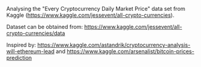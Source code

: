 Analysing the "Every Cryptocurrency Daily Market Price" data set from Kaggle (https://www.kaggle.com/jessevent/all-crypto-currencies).

Dataset can be obtained from: https://www.kaggle.com/jessevent/all-crypto-currencies/data

Inspired by: https://www.kaggle.com/astandrik/cryptocurrency-analysis-will-ethereum-lead and https://www.kaggle.com/arsenalist/bitcoin-prices-prediction
